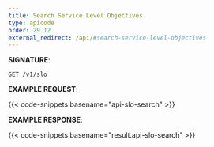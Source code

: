 ```yaml
---
title: Search Service Level Objectives
type: apicode
order: 29.12
external_redirect: /api/#search-service-level-objectives
---
```


**SIGNATURE**:

`GET /v1/slo`

**EXAMPLE REQUEST**:

{{< code-snippets basename="api-slo-search" >}}

**EXAMPLE RESPONSE**:

{{< code-snippets basename="result.api-slo-search" >}}
